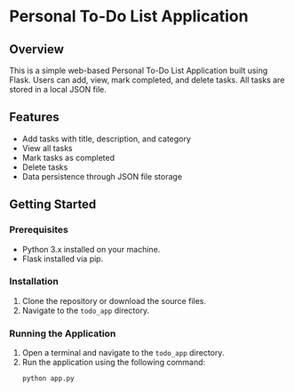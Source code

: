 # Personal To-Do List Application

## Overview
This is a simple web-based Personal To-Do List Application built using Flask. Users can add, view, mark completed, and delete tasks. All tasks are stored in a local JSON file.

## Features
- Add tasks with title, description, and category
- View all tasks
- Mark tasks as completed
- Delete tasks
- Data persistence through JSON file storage

## Getting Started

### Prerequisites
- Python 3.x installed on your machine.
- Flask installed via pip.

### Installation
1. Clone the repository or download the source files.
2. Navigate to the `todo_app` directory.

### Running the Application
1. Open a terminal and navigate to the `todo_app` directory.
2. Run the application using the following command:
   ```bash
   python app.py
